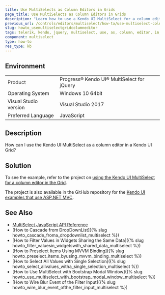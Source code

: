 ```yaml
---
title: Use MultiSelects as Column Editors in Grids
page_title: Use MultiSelects as Column Editors in Grids
description: "Learn how to use a Kendo UI MultiSelect for a column editor in the Kendo UI Grid."
previous_url: /controls/editors/multiselect/how-to/use-multiselect-column-editor-grid, /controls/editors/multiselect/how-to/integration/use-multiselect-column-editor-grid
slug: howto_usemultiselectgridcolumneditor
tags: telerik, kendo, jquery, multiselect, use, as, column, editor, in, grid
component: multiselect
type: how-to
res_type: kb
---
```


## Environment

<table>
 <tr>
  <td>Product</td>
  <td>Progress® Kendo UI® MultiSelect for jQuery</td>
 </tr>
 <tr>
  <td>Operating System</td>
  <td>Windows 10 64bit</td>
 </tr>
 <tr>
  <td>Visual Studio version</td>
  <td>Visual Studio 2017</td>
 </tr>
 <tr>
  <td>Preferred Language</td>
  <td>JavaScript</td>
 </tr>
</table>

## Description

How can I use the Kendo UI MultiSelect as a column editor in a Kendo UI Grid?

## Solution

To see the example, refer to the project on [using the Kendo UI MultiSelect for a column editor in the Grid](https://github.com/telerik/kendo-examples-asp-net-mvc/tree/master/multiselect-in-grid).

The project is also available in the GitHub repository for the [Kendo UI examples that use ASP.NET MVC](https://github.com/telerik/kendo-examples-asp-net-mvc).

## See Also

* [MultiSelect JavaScript API Reference](/api/javascript/ui/multiselect)
* [How to Cascade from DropDownList]({% slug howto_cascade_froma_dropdownlist_multiselect %})
* [How to Filter Values in Widgets Sharing the Same Data]({% slug howto_filter_valuesin_widgetswith_shared_data_multiselect %})
* [How to Preselect Items Using MVVM Binding]({% slug howto_preselect_items_byusing_mvvm_binding_multiselect %})
* [How to Select All Values with Single Selection]({% slug howto_select_allvalues_witha_single_selection_multiselect %})
* [How to Use MultiSelect with Bootstrap Modal Window]({% slug howto_use_multiselect_with_bootstrap_modal_window_multiselect %})
* [How to Wire Blur Event of the Filter Input]({% slug howto_wire_blur_event_ofthe_filtеr_input_multiselect %})
